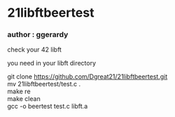 # 21libftbeertest
<h3>author : ggerardy</h3>

check your 42 libft

you need in your libft directory


git clone https://github.com/Dgreat21/21libftbeertest.git<br>
mv 21libftbeertest/test.c . <br>
make re <br>
make clean <br/>
gcc -o beertest test.c libft.a <br>
